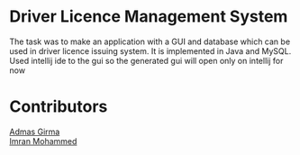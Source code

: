 # Driver Licence Management System

The task was to make an application with a GUI and database
which can be used in driver licence issuing system. It is implemented in Java and MySQL.
Used intellij ide to the gui so the generated gui will open only on intellij for now

# Contributors 
[Admas Girma](https://github.com/Son-OfAnton)</br>
[Imran Mohammed](https://github.com/actuponit) 
